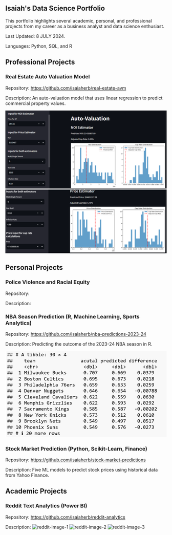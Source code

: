 ## Isaiah's Data Science Portfolio
This portfolio highlights several academic, personal, and professional projects from my career as a business analyst and data science enthusiast. 

Last Updated: 8 JULY 2024.

Languages: Python, SQL, and R

## Professional Projects
### Real Estate Auto Valuation Model
Repository: https://github.com/isaiaherb/real-estate-avm

Description: An auto-valuation model that uses linear regression to predict commercial property values. 

![avm-image](https://github.com/isaiaherb/real-estate-avm/blob/main/images/Screenshot%202024-06-28%20114805.png?raw=true)
![avm-image-2](https://github.com/isaiaherb/real-estate-avm/blob/main/images/Screenshot%202024-06-28%20114837.png?raw=true)

## Personal Projects
### Police Violence and Racial Equity 
Repository:

Description:
### NBA Season Prediction (R, Machine Learning, Sports Analytics)
Repository: https://github.com/isaiaherb/nba-predictions-2023-24

Description: Predicting the outcome of the 2023-24 NBA season in R.

![nba-image](https://github.com/isaiaherb/nba-predictions-2023-24/blob/main/images/Screenshot%202024-06-28%20111851.png?raw=true)
### Stock Market Prediction (Python, Scikit-Learn, Finance)
Repository: https://github.com/isaiaherb/stock-market-predictions

Description: Five ML models to predict stock prices using historical data from Yahoo Finance.

## Academic Projects
### Reddit Text Analytics (Power BI)
Repository: https://github.com/isaiaherb/reddit-analytics

Description: 
![reddit-image-1](https://github.com/isaiaherb/reddit-analytics/blob/main/images/Screenshot%202024-06-05%20104407.png?raw=true)
![reddit-image-2](https://github.com/isaiaherb/reddit-analytics/blob/main/images/Screenshot%202024-06-05%20105555.png?raw=true)
![reddit-image-3](https://github.com/isaiaherb/reddit-analytics/blob/main/images/Screenshot%202024-06-05%20111833.png?raw=true)
